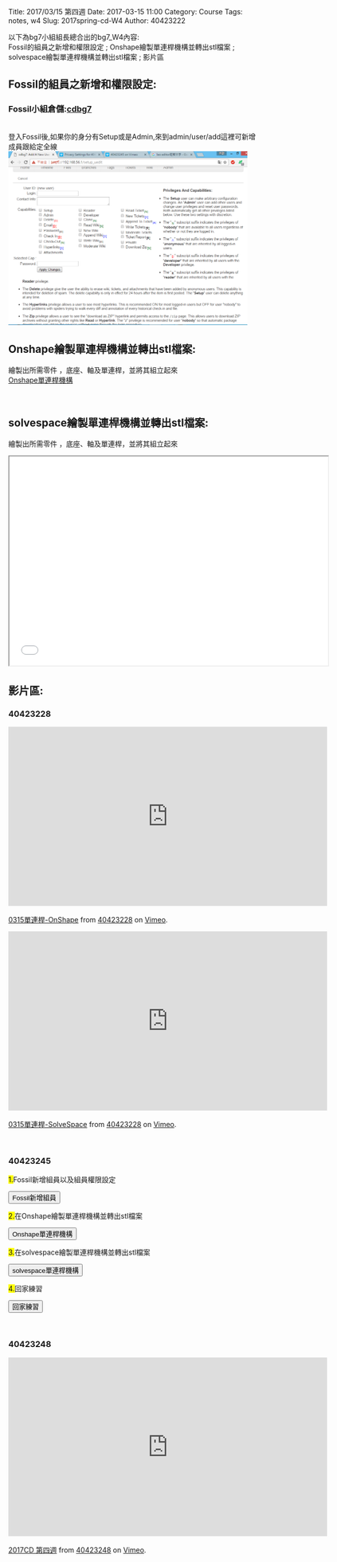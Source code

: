 Title: 2017/03/15 第四週
Date: 2017-03-15 11:00
Category: Course
Tags: notes, w4
Slug: 2017spring-cd-W4
Author: 40423222

以下為bg7小組組長總合出的bg7_W4內容:<br/>
Fossil的組員之新增和權限設定 ; Onshape繪製單連桿機構並轉出stl檔案 ; solvespace繪製單連桿機構並轉出stl檔案  ; 影片區

<!-- PELICAN_END_SUMMARY -->

## Fossil的組員之新增和權限設定:
### Fossil小組倉儲:<a href="https://mde2a2.kmol.info/cdbg7/index">cdbg7</a>
<br/>
登入Fossil後,如果你的身分有Setup或是Admin,來到admin/user/add這裡可新增成員跟給定全線
<img src="./../data/W4/fossil add user.png" width="480" />

<br/>

## Onshape繪製單連桿機構並轉出stl檔案:
繪製出所需零件 ，底座、軸及單連桿，並將其組立起來<br/>
<a href="https://cad.onshape.com/documents/414f3a744b87a17b4d845380/w/576a159abfb695fa37f8e121/e/e6da162a4b20484587e269d6">Onshape單連桿機構</a>

<br/>

## solvespace繪製單連桿機構並轉出stl檔案: 
繪製出所需零件 ，底座、軸及單連桿，並將其組立起來<br/>
<iframe src="./../data/W4/ass.html" width="640" height="420"></iframe>

<br/>

## 影片區:
### 40423228
<iframe src="https://player.vimeo.com/video/212759861" width="640" height="360" frameborder="0" webkitallowfullscreen mozallowfullscreen allowfullscreen></iframe>
<p><a href="https://vimeo.com/212759861">0315單連桿-OnShape</a> from <a href="https://vimeo.com/user47600730">40423228</a> on <a href="https://vimeo.com">Vimeo</a>.</p>

<iframe src="https://player.vimeo.com/video/212771293" width="640" height="360" frameborder="0" webkitallowfullscreen mozallowfullscreen allowfullscreen></iframe>
<p><a href="https://vimeo.com/212771293">0315單連桿-SolveSpace</a> from <a href="https://vimeo.com/user47600730">40423228</a> on <a href="https://vimeo.com">Vimeo</a>.</p> 

<br/>

### 40423245
<span style="background-color: #ffff00">1.</span>Fossil新增組員以及組員權限設定

<button onClick="lity('https://vimeo.com/208973584')"><span class="glyphicon glyphicon-facetime-video"></span> Fossil新增組員</button> 

<span style="background-color: #ffff00">2.</span>在Onshape繪製單連桿機構並轉出stl檔案

<button onClick="lity('https://vimeo.com/208973817')"><span class="glyphicon glyphicon-facetime-video"></span> Onshape單連桿機構</button> 

<span style="background-color: #ffff00">3.</span>在solvespace繪製單連桿機構並轉出stl檔案

<button onClick="lity('https://vimeo.com/208973989')"><span class="glyphicon glyphicon-facetime-video"></span> solvespace單連桿機構</button> 

<span style="background-color: #ffff00">4.</span>回家練習

<button onClick="lity('https://vimeo.com/208974147')"><span class="glyphicon glyphicon-facetime-video"></span>回家練習
</button> 

<br/>

### 40423248
<iframe src="https://player.vimeo.com/video/212761593" width="640" height="359" frameborder="0" webkitallowfullscreen mozallowfullscreen allowfullscreen></iframe>
<p><a href="https://vimeo.com/212761593">2017CD 第四週</a> from <a href="https://vimeo.com/user46447136">40423248</a> on <a href="https://vimeo.com">Vimeo</a>.</p>
